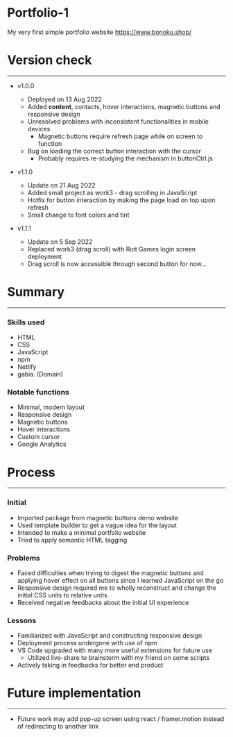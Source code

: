 # Portfolio-1

My very first simple portfolio website
https://www.bonoku.shop/

# Version check

---

-  v1.0.0
   -  Deployed on 13 Aug 2022
   -  Added **content**, contacts, hover interactions, magnetic buttons and responsive design
   -  Unresolved problems with inconsistent functionalities in mobile devices
      -  Magnetic buttons require refresh page while on screen to function
   -  Bug on loading the correct button interaction with the cursor
      -  Probably requires re-studying the mechanism in buttonCtrl.js
-  v1.1.0

   -  Update on 21 Aug 2022
   -  Added small project as work3 - drag scrolling in JavaScript
   -  Hotfix for button interaction by making the page load on top upon refresh
   -  Small change to font colors and tint

-  v1.1.1
   -  Update on 5 Sep 2022
   -  Replaced work3 (drag scroll) with Riot Games login screen deployment
   -  Drag scroll is now accessible through second button for now…

# Summary

---

### Skills used

-  HTML
-  CSS
-  JavaScript
-  npm
-  Netlify
-  gabia. (Domain)

### Notable functions

-  Minimal, modern layout
-  Responsive design
-  Magnetic buttons
-  Hover interactions
-  Custom cursor
-  Google Analytics

# Process

---

### Initial

-  Imported package from magnetic buttons demo website
-  Used template builder to get a vague idea for the layout
-  Intended to make a minimal portfolio website
-  Tried to apply semantic HTML tagging

### Problems

-  Faced difficulties when trying to digest the magnetic buttons and applying hover effect on all buttons since I learned JavaScript on the go
-  Responsive design required me to wholly reconstruct and change the initial CSS units to relative units
-  Received negative feedbacks about the initial UI experience

### Lessons

-  Familiarized with JavaScript and constructing responsive design
-  Deployment process undergone with use of npm
-  VS Code upgraded with many more useful extensions for future use
   -  Utilized live-share to brainstorm with my friend on some scripts
-  Actively taking in feedbacks for better end product

# Future implementation

---

-  Future work may add pop-up screen using react / framer.motion instead of redirecting to another link

